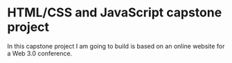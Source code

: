 # HTML/CSS and JavaScript capstone project
 In this capstone project I am going to build is based on an online website for a Web 3.0 conference. 
